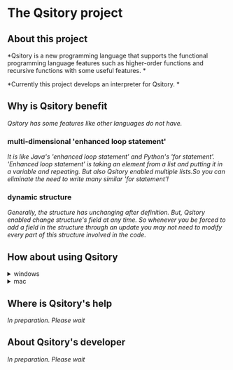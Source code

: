 # The Qsitory project

## About this project

*Qsitory is a new programming language that supports the functional programming language features such as higher-order functions and recursive functions with some useful features. *

*Currently this project develops an interpreter for Qsitory. *

## Why is Qsitory benefit

*Qsitory has some features like other languages do not have.*

### multi-dimensional 'enhanced loop statement'

*It is like Java's 'enhanced loop statement' and Python's 'for statement'.
'Enhanced loop statement' is taking an element from a list and putting it in a variable and repeating. But also Qsitory enabled multiple lists.So you can eliminate the need to write many similar 'for statement'!*

### dynamic structure

*Generally, the structure has unchanging after definition. But, Qsitory enabled change structure's field at any time. So whenever you be forced to add a field in the structure through an update you may not need to modify every part of this structure involved in the code.*

## How about using Qsitory

<details>
<summary>windows</summary>

### 0. You should download their item before using Qsitory

   #### Download gnuWin32 and set PATH to use the 'make' command

         https://gnuwin32.sourceforge.net/packages/make.htm

   #### Download OCaml64 to compile the Qsitory program

         https://fdopen.github.io/opam-repository-mingw/installation/

   #### Download menhir to run the Qsitory parser

         Cygwin64>>opam install menhir

### 1. Download the zip file and expand C: OCaml64/home/'username'...

### 2. Open Cygwin64 Terminal

### 3. Input their code

    cd 'to Qsitory-main path'

    opam switch
  
    make
   
    qsitory -f ''your program's text file name''

</details>

<details>
<summary>mac</summary>


### 0. You should download their item before using Qsitory ###

   #### Download Homebrew and set PATH to use the 'make' command

         https://brew.sh/index_ja

   #### Download OCaml to compile the Qsitory program

         Terminal>>brew install opam

   #### Download menhir to run the Qsitory parser

         Terminal>>opam install menhir

### 1. Download the zip file and expand

### 2. Open terminal

### 3. Input their code

    cd 'to Qsitory-main path'
   
    opam switch
  
    make
   
    qsitory -f 'your program's text file names'

</details>

## Where is Qsitory's help

*In preparation. Please wait*

## About Qsitory's developer

*In preparation. Please wait*